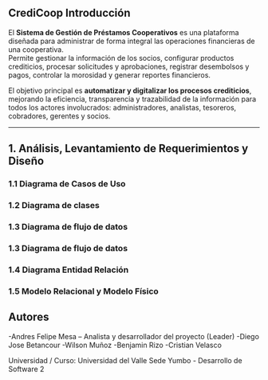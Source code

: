 ## CrediCoop Introducción
El **Sistema de Gestión de Préstamos Cooperativos** es una plataforma diseñada para administrar de forma integral las operaciones financieras de una cooperativa.  
Permite gestionar la información de los socios, configurar productos crediticios, procesar solicitudes y aprobaciones, registrar desembolsos y pagos, controlar la morosidad y generar reportes financieros.

El objetivo principal es **automatizar y digitalizar los procesos crediticios**, mejorando la eficiencia, transparencia y trazabilidad de la información para todos los actores involucrados: administradores, analistas, tesoreros, cobradores, gerentes y socios.

---
##  1. Análisis, Levantamiento de Requerimientos y Diseño 

### 1.1 Diagrama de Casos de Uso

### 1.2 Diagrama de clases

### 1.3 Diagrama de flujo de datos

### 1.3 Diagrama de flujo de datos

### 1.4 Diagrama Entidad Relación

### 1.5 Modelo Relacional y Modelo Físico


## Autores
 -Andres Felipe Mesa – Analista y desarrollador del proyecto (Leader)
 -Diego Jose Betancour
 -Wilson Muñoz
 -Benjamin Rizo
 -Cristian Velasco 


Universidad / Curso: Universidad del Valle Sede Yumbo - Desarrollo de Software 2
